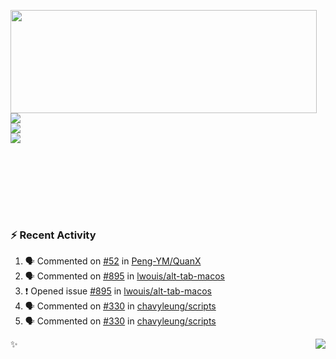<p>
  <img align="left" width="490" height="165" src="https://github-readme-stats.vercel.app/api?username=lowking&show_icons=true&hide_border=true&line_height=20&title_color=000000&icon_color=555&show_owner=true&text_color=777"/>
  <p>
    <a href="https://t.me/Violettoy_bot"><img src="https://img.shields.io/badge/Telegram-%2352A4DB.svg?&style=social&logo=telegram&logoColor=white" /></a>
    </br>
    <img src="https://github.com/lowking/lowking/workflows/Waka%20Readme/badge.svg" />
    </br>
    <img src="https://github.com/lowking/lowking/workflows/Activity%20Readme/badge.svg" />
  </p>
  </br>
  </br>
  </br>
  </br>
</p>
</br>

### :zap: Recent Activity

<!--START_SECTION:activity-->
1. 🗣 Commented on [#52](https://github.com/Peng-YM/QuanX/issues/52) in [Peng-YM/QuanX](https://github.com/Peng-YM/QuanX)
2. 🗣 Commented on [#895](https://github.com/lwouis/alt-tab-macos/issues/895) in [lwouis/alt-tab-macos](https://github.com/lwouis/alt-tab-macos)
3. ❗️ Opened issue [#895](https://github.com/lwouis/alt-tab-macos/issues/895) in [lwouis/alt-tab-macos](https://github.com/lwouis/alt-tab-macos)
4. 🗣 Commented on [#330](https://github.com/chavyleung/scripts/issues/330) in [chavyleung/scripts](https://github.com/chavyleung/scripts)
5. 🗣 Commented on [#330](https://github.com/chavyleung/scripts/issues/330) in [chavyleung/scripts](https://github.com/chavyleung/scripts)
<!--END_SECTION:activity-->

✨<img align="right" src="http://profile-counter.glitch.me/lowking/count.svg"/>
